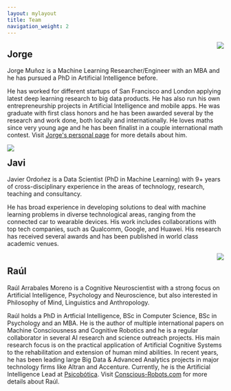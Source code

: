 ```yaml
---
layout: mylayout
title: Team
navigation_weight: 2
---
```


<img src="{{ site.url }}/assets/jorge.jpg"  class="member" style="float: right;"/>

## Jorge

Jorge Muñoz is a Machine Learning Researcher/Engineer with an MBA and he has pursued a PhD in Artificial Intelligence before. 

He has worked for different startups of San Francisco and London applying latest deep learning research to big data products. He has also run his own entrepreneurship projects in Artificial Intelligence and mobile apps. He was graduate with first class honors and he has been awarded several by the research and work done, both locally and internationally. He loves maths since very young age and he has been finalist in a couple international math contest. Visit <a href="https://jorgemf.github.io/cv.html" target="_blank">Jorge's personal page</a> for more details about him. 

<div style="clear:both;"></div>

<img src="{{ site.url }}/assets/javi.jpg"  class="member" style="float: left;"/>

## Javi

Javier Ordoñez is a Data Scientist (PhD in Machine Learning) with 9+ years of cross-disciplinary experience in the areas of technology, research, teaching and consultancy.

He has broad experience in developing solutions to deal with machine learning problems in diverse technological areas, ranging from the connected car to wearable devices. His work includes collaborations with top tech companies, such as Qualcomm, Google, and Huawei. His research has received several awards and has been published in world class academic venues.

<div style="clear:both;"></div>

<img src="{{ site.url }}/assets/raul.jpg" class="member" style="float: right;"/>

## Raúl

Raúl Arrabales Moreno is a Cognitive Neuroscientist with a strong focus on Artificial Intelligence, Psychology and Neuroscience, but also interested in Philosophy of Mind, Linguistics and Anthropology.

Raúl holds a PhD in Artficial Intelligence, BSc in Computer Science, BSc in Psychology and an MBA. He is the author of multiple international papers on Machine Consciousness and Cognitive Robotics and he is a regular collaborator in several AI research and science outreach projects. His main research focus is on the practical application of Artificial Cognitive Systems to the rehabilitation and extension of human mind abilities. In recent years, he has been leading large Big Data & Advanced Analytics projects in major technology firms like Altran and Accenture. Currently, he is the Artificial Intelligence Lead at <a href="http://www.psicobotica.com" target="_blank">Psicobótica</a>. Visit <a href="http://www.conscious-robots.com/cv-english/" target="_blank">Conscious-Robots.com</a> for more details about Raúl. 
